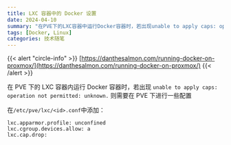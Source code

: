 ```yaml
---
title: LXC 容器中的 Docker 设置
date: 2024-04-10
summary: "在PVE下的LXC容器中运行Docker容器时，若出现unable to apply caps: operation not permitted: unknown.错误，需要在PVE下进行一些配置"
tags: [Docker, Linux]
categories: 技术随笔
---
```


{{< alert "circle-info" >}}
[https://danthesalmon.com/running-docker-on-proxmox/](https://danthesalmon.com/running-docker-on-proxmox/)
{{< /alert >}}

在 PVE 下的 LXC 容器内运行 Docker 容器时，若出现 `unable to apply caps: operation not permitted: unknown.` 则需要在 PVE 下进行一些配置

在`/etc/pve/lxc/<id>.conf`中添加：

```
lxc.apparmor.profile: unconfined
lxc.cgroup.devices.allow: a
lxc.cap.drop:
```
